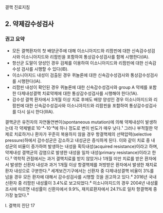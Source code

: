 결핵 진료지침

## 2. 약제감수성검사

### 권고 요약
- 모든 결핵환자의 첫 배양균주에 대해 이소니아지드와 리팜핀에 대한 신속감수성검사와 이소니아지드와 리팜핀을 포함하여 통상감수성검사를 함께 시행한다(IA).
- 항산균 도말이 양성인 경우 검체를 이용하여 이소니아지드와 리팜핀에 대한 신속감수성 검사를 시행할 수 있다(IB).
- 이소니아지드 내성이 검출된 경우 퀴놀론에 대한 신속감수성검사와 통상감수성검사를 시행한다(IA).
- 리팜핀 내성이 확인된 경우 퀴놀론에 대한 신속감수성검사와 group A 약제를 포함한 다제내성결핵 치료약제에 대한 통상감수성검사를 시행해야 한다(1A).
- 감수성 결핵 환자에서 3개월 이상 치료 후에도 배양 양성인 경우 이소니아지드와 리팜핀에 대한 신속감수성검사와 이소니아지드와 리팜핀을 포함하여 통상감수성검사를 다시 실시 한다(IIIA).

결핵균은 유전자의 자연돌연변이(spontaneous mutation)에 의해 약제내성이 발생하는데 각 약제별로 10⁻⁴-10⁻⁸에 하나 정도로 변이 빈도가 매우 낮다.¹ 그러나 부적절한 약제로 치료하거나 환자가 꾸준히 복용하지 않을 경우 항결핵제의 선택압력(selective pressure)하에서 감수성균은 감소하고 내성균은 증식하게 된다. 이와 같이 치료 중 내성균의 비율이 증가하여 발생하는 내성을 획득내성(acquired resistance)이라고 하며, 약제내성 결핵균의 감염으로 발생한 내성을 일차 내성(primary resistance)이라고 한다.² 역학적 관점에서는 과거 결핵치료를 받지 않았거나 1개월 미만 치료를 받은 환자에서 발생한 신환자 내성과 과거 1개월 이상 항결핵제를 처방받은 환자에서 발생한 재치료환자 내성으로 구분한다.³ 세계보건기구에서는 신환자 중 다제내성결핵 비율이 3%를 넘을 경우 모든 환자에 대해서 감수성검사를 시행할 것을 권고하고 있다.⁴ 2016년 국내 신환자 중 리팜핀 내성률이 3.4%로 보고되었다.⁴ 이소니아지드의 경우 2004년 내성률 조사에 따르면 내성률이 신환자에서 9.9%, 재치료환자에서 24.1%로 일차 항결핵제 중 가장 높았다.⁵

I. 결핵의 진단 <PAGE>17